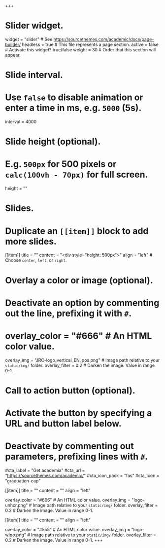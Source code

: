 +++
# Slider widget.
widget = "slider"  # See https://sourcethemes.com/academic/docs/page-builder/
headless = true  # This file represents a page section.
active = false  # Activate this widget? true/false
weight = 30 # Order that this section will appear.

# Slide interval.
# Use `false` to disable animation or enter a time in ms, e.g. `5000` (5s).
interval = 4000

# Slide height (optional).
# E.g. `500px` for 500 pixels or `calc(100vh - 70px)` for full screen.
height = ""

# Slides.
# Duplicate an `[[item]]` block to add more slides.
[[item]]
  title = ""
  content = "<div style=\"height: 500px\"></div>"
  align = "left"  # Choose `center`, `left`, or `right`.

  # Overlay a color or image (optional).
  #   Deactivate an option by commenting out the line, prefixing it with `#`.
  # overlay_color = "#666"  # An HTML color value.
  overlay_img = "JRC-logo_vertical_EN_pos.png"  # Image path relative to your `static/img/` folder.
  overlay_filter = 0.2  # Darken the image. Value in range 0-1.

  # Call to action button (optional).
  #   Activate the button by specifying a URL and button label below.
  #   Deactivate by commenting out parameters, prefixing lines with `#`.
  #cta_label = "Get academia"
  #cta_url = "https://sourcethemes.com/academic/"
  #cta_icon_pack = "fas"
  #cta_icon = "graduation-cap"

[[item]]
  title = ""
  content = ""
  align = "left"

  overlay_color = "#666"  # An HTML color value.
  overlay_img = "logo-unhcr.png"  # Image path relative to your `static/img/` folder.
  overlay_filter = 0.2  # Darken the image. Value in range 0-1.

[[item]]
  title = ""
  content = ""
  align = "left"

  overlay_color = "#555"  # An HTML color value.
  overlay_img = "logo-wipo.png"  # Image path relative to your `static/img/` folder.
  overlay_filter = 0.2  # Darken the image. Value in range 0-1.
+++

